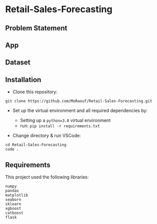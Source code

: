 # Retail-Sales-Forecasting

Problem Statement
---


App
---


Dataset
---


Installation
---
* Clone this repository:
```
git clone https://github.com/MoRaouf/Retail-Sales-Forecasting.git
```
* Set up the virtual environment and all required dependencies by:
  * Setting up a `python=3.8` virtual environment
  * run: `pip install -r requirements.txt`

* Change directory & run VSCode:
```
cd Retail-Sales-Forecasting
code .
```



Requirements
---
This project used the following libraries:
```
numpy
pandas
matplotlib
seaborn
sklearn
xgboost
catboost
flask
```
